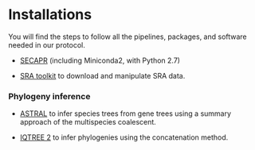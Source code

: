 # Installations
You will find the steps to follow all the pipelines, packages, and software needed in our protocol.

- [SECAPR](https://github.com/pavelm14/Eudaminae_phylogeny/blob/master/bioinformatics/installations/SECAPR.md) (including Miniconda2, with Python 2.7)

- [SRA toolkit](https://github.com/pavelm14/Eudaminae_phylogeny/blob/master/bioinformatics/installations/SRAtoolkit.md) to download and manipulate SRA data.

### Phylogeny inference

- [ASTRAL](https://github.com/pavelm14/Eudaminae_phylogeny/blob/master/bioinformatics/installations/ASTRAL.md) to infer species trees from gene trees using a summary approach of the multispecies coalescent.

- [IQTREE 2](https://github.com/pavelm14/Eudaminae_phylogeny/blob/master/bioinformatics/installations/IQTREE.md) to infer phylogenies using the concatenation method.
